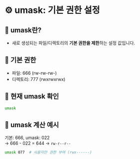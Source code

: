 # ⚙️ umask: 기본 권한 설정

## 📌 umask란?

- 새로 생성되는 파일/디렉토리의 **기본 권한을 제한**하는 설정 값입니다.

## 📌 기본 권한

- 파일: 666 (rw-rw-rw-)
- 디렉토리: 777 (rwxrwxrwx)

## 📌 현재 umask 확인

```bash
umask
```

## 📌 umask 계산 예시

기본: 666, umask: 022  
→ 666 - 022 = 644 → `rw-r--r--`

```bash
umask 077  # 사용자만 권한 부여 (rwx------)
```